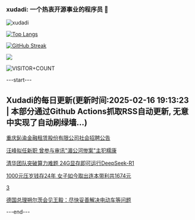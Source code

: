 ### xudadi: 一个热衷开源事业的程序员 👋

![xudadi](https://github-readme-stats-git-masterorgs-github-readme-stats-team.vercel.app/api?username=xudadi)

[![Top Langs](https://github-readme-stats.vercel.app/api/top-langs/?username=xudadi)](https://github.com/anuraghazra/github-readme-stats)

[![GitHub Streak](https://streak-stats.demolab.com?user=xudadi&locale=zh_Hans)](https://git.io/streak-stats)

![](https://raw.githubusercontent.com/xudadi/xudadi/main/assets/github-contribution-grid-snake.svg)

![VISITOR+COUNT](https://komarev.com/ghpvc/?username=xudadi&label=VISITOR+COUNT)


---start---

## Xudadi的每日更新(更新时间:2025-02-16 19:13:23 | 本部分通过Github Actions抓取RSS自动更新, 无意中实现了自动刷绿墙...)

[重庆鈊渝金融租赁股份有限公司社会招聘公告](https://www.gongkaoleida.com/article/2288821)

[汪峰拟任新职 曾参与审讯"湄公河惨案"主犯糯康](https://m.163.com/news/article/JOFCO1TL051482MP.html)

[清华团队突破算力难题 24G显存即可运行DeepSeek-R1](https://m.163.com/news/article/JOFEH1840512B07B.html)

[1000元压岁钱存24年 女子如今取出连本带利共1674元](https://m.163.com/news/article/JOFG48Q80514R9OJ.html)

[3](https://m.163.com/touch/news/sub/domestic)

[德国总理朔尔茨会见王毅：尽快妥善解决电动车等问题](https://m.163.com/news/article/JOFGEK5J0001899N.html)

---end---
